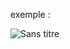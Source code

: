 exemple :

![Sans titre](https://github.com/fk-crafter/html-css-js-other/assets/127132293/d06c7e1a-879e-4265-9e87-fa65ae4a037e)
